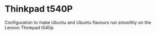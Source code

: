 # Thinkpad t540P 

Configuration to make Ubuntu and Ubuntu flavours run smoothly on the Lenovo Thinkpad t540p
